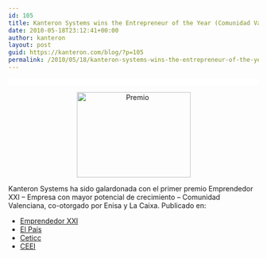 ```yaml
---
id: 105
title: Kanteron Systems wins the Entrepreneur of the Year (Comunidad Valenciana) Award
date: 2010-05-18T23:12:41+00:00
author: kanteron
layout: post
guid: https://kanteron.com/blog/?p=105
permalink: /2010/05/18/kanteron-systems-wins-the-entrepreneur-of-the-year-award/
---
```

<p style="font-family: Verdana, Arial, Helvetica, sans-serif;font-size: 10px;background-color: #ffffff;font: normal normal normal 1em/1.3em Georgia, 'Times New Roman', Times, serif;line-height: normal;padding: 0.5em">
  <p style="text-align: center">
    <img src="https://ceeivalencia.emprenemjunts.es/fotos/5981_foto2.JPG" alt="Premio" width="229" height="172" />
  </p>
  
  <p>
    Kanteron Systems ha sido galardonada con el primer premio Emprendedor XXI – Empresa con mayor potencial de crecimiento – Comunidad Valenciana, co-otorgado por Enisa y La Caixa. Publicado en:
  </p>
  
  <ul>
    <li>
      <a title="https://www.emprendedorxxi.es/index.php?mmod=newslc&file=details&iN=13" href="https://www.emprendedorxxi.es/index.php?mmod=newslc&file=details&iN=13" target="_blank">Emprendedor XXI</a>
    </li>
    <li>
      <a title="https://www.elpais.com/articulo/Comunidad/Valenciana/crisis/obstaculo/emprendedores/elpepiespval/20100519elpval_16/Tes" href="https://www.elpais.com/articulo/Comunidad/Valenciana/crisis/obstaculo/emprendedores/elpepiespval/20100519elpval_16/Tes" target="_blank">El País</a>
    </li>
    <li>
      <a title="https://www.ceticc.com/jovellanos/?p=2344" href="https://www.ceticc.com/jovellanos/?p=2344" target="_blank">Ceticc</a>
    </li>
    <li>
      <a title="https://ceeivalencia.emprenemjunts.es/index.php?op=8&n=2229&nl=1" href="https://ceeivalencia.emprenemjunts.es/index.php?op=8&n=2229&nl=1" target="_blank">CEEI</a>
    </li>
  </ul>